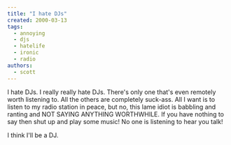 ```yaml
---
title: "I hate DJs"
created: 2000-03-13
tags: 
  - annoying
  - djs
  - hatelife
  - ironic
  - radio
authors: 
  - scott
---
```


I hate DJs. I really really hate DJs. There's only one that's even remotely worth listening to. All the others are completely suck-ass. All I want is to listen to my radio station in peace, but no, this lame idiot is babbling and ranting and NOT SAYING ANYTHING WORTHWHILE. If you have nothing to say then shut up and play some music! No one is listening to hear you talk!

I think I'll be a DJ.

